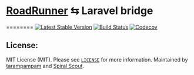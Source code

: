 # [RoadRunner][roadrunner] ⇆ Laravel bridge
========
[![Latest Stable Version](https://poser.pugx.org/spiral/roadrunner-laravel/v/stable)](https://packagist.org/packages/spiral/roadrunner-laravel) 
[![Build Status](https://github.com/spiral/roadrunner-laravel/workflows/build/badge.svg)](https://github.com/spiral/roadrunner-laravel/actions)
[![Codecov](https://codecov.io/gh/spiral/roadrunner-laravel/branch/master/graph/badge.svg)](https://codecov.io/gh/spiral/roadrunner-laravel/)

License:
--------
MIT License (MIT). Please see [`LICENSE`](./LICENSE) for more information. Maintained by [tarampampam](https://github.com/tarampampam) and [Spiral Scout](https://spiralscout.com).

[roadrunner]:https://github.com/spiral/roadrunner
